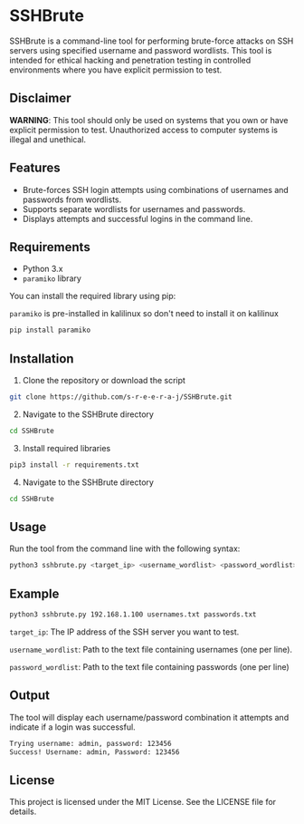 # SSHBrute

SSHBrute is a command-line tool for performing brute-force attacks on SSH servers using specified username and password wordlists. This tool is intended for ethical hacking and penetration testing in controlled environments where you have explicit permission to test.

## Disclaimer

**WARNING**: This tool should only be used on systems that you own or have explicit permission to test. Unauthorized access to computer systems is illegal and unethical.

## Features

- Brute-forces SSH login attempts using combinations of usernames and passwords from wordlists.
- Supports separate wordlists for usernames and passwords.
- Displays attempts and successful logins in the command line.

## Requirements

- Python 3.x
- `paramiko` library

You can install the required library using pip:

`paramiko` is pre-installed in kalilinux so don't need to install it on kalilinux 

```bash
pip install paramiko
```

## Installation

1. Clone the repository or download the script

```bash
git clone https://github.com/s-r-e-e-r-a-j/SSHBrute.git
```
2. Navigate to the SSHBrute directory
```bash
cd SSHBrute
```
3. Install required libraries 

```bash
pip3 install -r requirements.txt
```
4. Navigate to the SSHBrute directory
   
```bash
cd SSHBrute
```



## Usage

Run the tool from the command line with the following syntax:

```bash
python3 sshbrute.py <target_ip> <username_wordlist> <password_wordlist>
```

## Example

```bash
python3 sshbrute.py 192.168.1.100 usernames.txt passwords.txt
```

`target_ip`: The IP address of the SSH server you want to 
test.

`username_wordlist`: Path to the text file containing usernames (one per line).

`password_wordlist`: Path to the text file containing passwords (one per line)


## Output

The tool will display each username/password combination it attempts and indicate if a login was successful.

```bash
Trying username: admin, password: 123456
Success! Username: admin, Password: 123456
```

## License

This project is licensed under the MIT License. See the LICENSE file for details.
